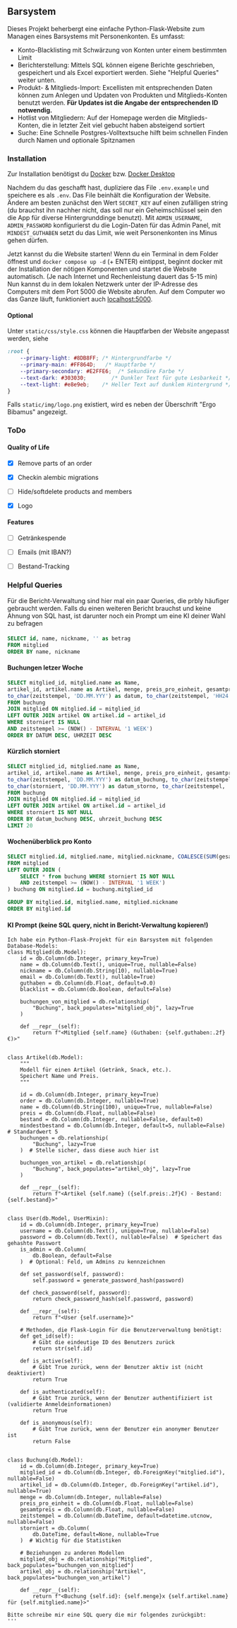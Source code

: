 ## Barsystem
Dieses Projekt beherbergt eine einfache Python-Flask-Website zum Managen eines Barsystems mit Personenkonten.
Es umfasst:
- Konto-Blacklisting mit Schwärzung von Konten unter einem bestimmten Limit
- Berichterstellung: Mittels SQL können eigene Berichte geschrieben, gespeichert und als Excel exportiert werden. Siehe "Helpful Queries" weiter unten.
- Produkt- & Mitglieds-Import: Excellisten mit entsprechenden Daten können zum Anlegen und Updaten von Produkten und Mitglieds-Konten benutzt werden. **Für Updates ist die Angabe der entsprechenden ID notwendig.**
- Hotlist von Mitgliedern: Auf der Homepage werden die Mitglieds-Konten, die in letzter Zeit viel gebucht haben absteigend sortiert
- Suche: Eine Schnelle Postgres-Volltextsuche hilft beim schnellen Finden durch Namen und optionale Spitznamen


### Installation
Zur Installation benötigst du [Docker](https://docs.docker.com/engine/install/) bzw. [Docker Desktop](https://docs.docker.com/desktop/setup/install/windows-install/)

Nachdem du das geschafft hast, dupliziere das File `.env.example` und speichere es als `.env`. Das File beinhält die Konfiguration der Website. Ändere am besten zunächst den Wert `SECRET_KEY` auf einen zufälligen string (du brauchst ihn nachher nicht, das soll nur ein Geheimschlüssel sein den die App für diverse Hintergrunddinge benutzt). Mit `ADMIN_USERNAME`, `ADMIN_PASSWORD` konfigurierst du die Login-Daten für das Admin Panel, mit `MINDEST_GUTHABEN` setzt du das Limit, wie weit Personenkonten ins Minus gehen dürfen.

Jetzt kannst du die Website starten! Wenn du ein Terminal in dem Folder öffnest und `docker compose up -d` (+ ENTER) eintippst, beginnt docker mit der Installation der nötigen Komponenten und startet die Website automatisch. (Je nach Internet und Rechenleistung dauert das 5-15 min) Nun kannst du in dem lokalen Netzwerk unter der IP-Adresse des Computers mit dem Port 5000 die Website abrufen. Auf dem Computer wo das Ganze läuft, funktioniert auch [localhost:5000](http://localhost:5000).

#### Optional
Unter `static/css/style.css` können die Hauptfarben der Website angepasst werden, siehe

```css
:root {
    --primary-light: #8DB8FF; /* Hintergrundfarbe */
    --primary-main: #FF864D;   /* Hauptfarbe */
    --primary-secondary: #E2FFE6;  /* Sekundäre Farbe */
    --text-dark: #303030;        /* Dunkler Text für gute Lesbarkeit */
    --text-light: #e8e9eb;    /* Heller Text auf dunklem Hintergrund */
}
```

Falls `static/img/logo.png` existiert, wird es neben der Überschrift "Ergo Bibamus" angezeigt.

### ToDo
#### Quality of Life
- [x] Remove parts of an order
- [x] Checkin alembic migrations
- [ ] Hide/softdelete products and members
- [x] Logo



#### Features
- [ ] Getränkespende
- [ ] Emails (mit IBAN?)
- [ ] Bestand-Tracking




### Helpful Queries
Für die Bericht-Verwaltung sind hier mal ein paar Queries, die prbly häufiger gebraucht werden.
Falls du einen weiteren Bericht brauchst und keine Ahnung von SQL hast, ist darunter noch ein Prompt um eine KI deiner Wahl zu befragen

#### 

```sql
SELECT id, name, nickname, '' as betrag
FROM mitglied
ORDER BY name, nickname
```

#### Buchungen letzer Woche
```sql
SELECT mitglied_id, mitglied.name as Name, 
artikel_id, artikel.name as Artikel, menge, preis_pro_einheit, gesamtpreis, 
to_char(zeitstempel, 'DD.MM.YYY') as datum, to_char(zeitstempel, 'HH24:MI') as uhrzeit
FROM buchung
JOIN mitglied ON mitglied.id = mitglied_id
LEFT OUTER JOIN artikel ON artikel.id = artikel_id
WHERE storniert IS NULL
AND zeitstempel >= (NOW() - INTERVAL '1 WEEK')
ORDER BY DATUM DESC, UHRZEIT DESC
```

#### Kürzlich storniert
```sql
SELECT mitglied_id, mitglied.name as Name, 
artikel_id, artikel.name as Artikel, menge, preis_pro_einheit, gesamtpreis, 
to_char(zeitstempel, 'DD.MM.YYY') as datum_buchung, to_char(zeitstempel, 'HH24:MI') as uhrzeit_buchung,
to_char(storniert, 'DD.MM.YYY') as datum_storno, to_char(zeitstempel, 'HH24:MI') as uhrzeit_storno
FROM buchung
JOIN mitglied ON mitglied.id = mitglied_id
LEFT OUTER JOIN artikel ON artikel.id = artikel_id
WHERE storniert IS NOT NULL
ORDER BY datum_buchung DESC, uhrzeit_buchung DESC
LIMIT 20
```

#### Wochenüberblick pro Konto
```sql
SELECT mitglied.id, mitglied.name, mitglied.nickname, COALESCE(SUM(gesamtpreis), 0) as summe
FROM mitglied 
LEFT OUTER JOIN (
    SELECT * from buchung WHERE storniert IS NOT NULL
    AND zeitstempel >= (NOW() - INTERVAL '1 WEEK')
) buchung ON mitglied.id = buchung.mitglied_id

GROUP BY mitglied.id, mitglied.name, mitglied.nickname
ORDER BY mitglied.id
```

 
#### KI Prompt (keine SQL query, nicht in Bericht-Verwaltung kopieren!)
```
Ich habe ein Python-Flask-Projekt für ein Barsystem mit folgenden Database-Models:
class Mitglied(db.Model):
    id = db.Column(db.Integer, primary_key=True)
    name = db.Column(db.Text(), unique=True, nullable=False)
    nickname = db.Column(db.String(10), nullable=True)
    email = db.Column(db.Text(), nullable=True)
    guthaben = db.Column(db.Float, default=0.0)
    blacklist = db.Column(db.Boolean, default=False)

    buchungen_von_mitglied = db.relationship(
        "Buchung", back_populates="mitglied_obj", lazy=True
    )

    def __repr__(self):
        return f"<Mitglied {self.name} (Guthaben: {self.guthaben:.2f}€)>"


class Artikel(db.Model):
    """
    Modell für einen Artikel (Getränk, Snack, etc.).
    Speichert Name und Preis.
    """

    id = db.Column(db.Integer, primary_key=True)
    order = db.Column(db.Integer, nullable=True)
    name = db.Column(db.String(100), unique=True, nullable=False)
    preis = db.Column(db.Float, nullable=False)
    bestand = db.Column(db.Integer, nullable=False, default=0)
    mindestbestand = db.Column(db.Integer, default=5, nullable=False)  # Standardwert 5
    buchungen = db.relationship(
        "Buchung", lazy=True
    )  # Stelle sicher, dass diese auch hier ist

    buchungen_von_artikel = db.relationship(
        "Buchung", back_populates="artikel_obj", lazy=True
    )

    def __repr__(self):
        return f"<Artikel {self.name} ({self.preis:.2f}€) - Bestand: {self.bestand}>"


class User(db.Model, UserMixin):
    id = db.Column(db.Integer, primary_key=True)
    username = db.Column(db.Text(), unique=True, nullable=False)
    password = db.Column(db.Text(), nullable=False)  # Speichert das gehashte Passwort
    is_admin = db.Column(
        db.Boolean, default=False
    )  # Optional: Feld, um Admins zu kennzeichnen

    def set_password(self, password):
        self.password = generate_password_hash(password)

    def check_password(self, password):
        return check_password_hash(self.password, password)

    def __repr__(self):
        return f"<User {self.username}>"

    # Methoden, die Flask-Login für die Benutzerverwaltung benötigt:
    def get_id(self):
        # Gibt die eindeutige ID des Benutzers zurück
        return str(self.id)

    def is_active(self):
        # Gibt True zurück, wenn der Benutzer aktiv ist (nicht deaktiviert)
        return True

    def is_authenticated(self):
        # Gibt True zurück, wenn der Benutzer authentifiziert ist (validierte Anmeldeinformationen)
        return True

    def is_anonymous(self):
        # Gibt True zurück, wenn der Benutzer ein anonymer Benutzer ist
        return False


class Buchung(db.Model):
    id = db.Column(db.Integer, primary_key=True)
    mitglied_id = db.Column(db.Integer, db.ForeignKey("mitglied.id"), nullable=False)
    artikel_id = db.Column(db.Integer, db.ForeignKey("artikel.id"), nullable=True)
    menge = db.Column(db.Integer, nullable=False)
    preis_pro_einheit = db.Column(db.Float, nullable=False)
    gesamtpreis = db.Column(db.Float, nullable=False)
    zeitstempel = db.Column(db.DateTime, default=datetime.utcnow, nullable=False)
    storniert = db.Column(
        db.DateTime, default=None, nullable=True
    )  # Wichtig für die Statistiken

    # Beziehungen zu anderen Modellen
    mitglied_obj = db.relationship("Mitglied", back_populates="buchungen_von_mitglied")
    artikel_obj = db.relationship("Artikel", back_populates="buchungen_von_artikel")

    def __repr__(self):
        return f"<Buchung {self.id}: {self.menge}x {self.artikel.name} für {self.mitglied.name}>"

Bitte schreibe mir eine SQL query die mir folgendes zurückgibt:
'''
